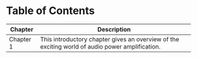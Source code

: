 # Table of Contents 

| Chapter | Description |
|---------|-------------|
| Chapter 1 | This introductory chapter gives an overview of the exciting world of audio power amplification. |
